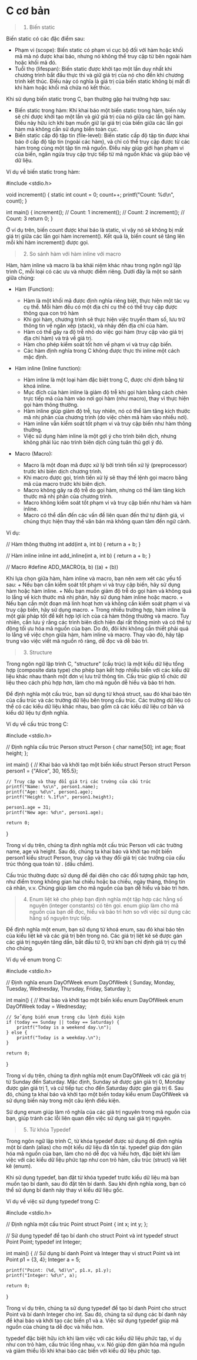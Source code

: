# C cơ bản
> 1. Biến static

Biến static có các đặc điểm sau:

+ Phạm vi (scope): Biến static có phạm vi cục bộ đối với hàm hoặc khối mã mà nó được khai báo, nhưng nó không thể truy cập từ bên ngoài hàm hoặc khối mã đó.
+ Tuổi thọ (lifespan): Biến static được khởi tạo một lần duy nhất khi chương trình bắt đầu thực thi và giữ giá trị của nó cho đến khi chương trình kết thúc. Điều này có nghĩa là giá trị của biến static không bị mất đi khi hàm hoặc khối mã chứa nó kết thúc.

Khi sử dụng biến static trong C, bạn thường gặp hai trường hợp sau:
+ Biến static trong hàm: Khi khai báo một biến static trong hàm, biến này sẽ chỉ được khởi tạo một lần và giữ giá trị của nó giữa các lần gọi hàm. Điều này hữu ích khi bạn muốn giữ lại giá trị của biến giữa các lần gọi hàm mà không cần sử dụng biến toàn cục.
+ Biến static cấp độ tập tin (file-level): Biến static cấp độ tập tin được khai báo ở cấp độ tập tin (ngoài các hàm), và chỉ có thể truy cập được từ các hàm trong cùng một tập tin mã nguồn. Điều này giúp giới hạn phạm vi của biến, ngăn ngừa truy cập trực tiếp từ mã nguồn khác và giúp bảo vệ dữ liệu.

Ví dụ về biến static trong hàm:

#include <stdio.h>

void increment() {
    static int count = 0;
    count++;
    printf("Count: %d\n", count);
}

int main() {
    increment(); // Count: 1
    increment(); // Count: 2
    increment(); // Count: 3
    return 0;
}

Ở ví dụ trên, biến count được khai báo là static, vì vậy nó sẽ không bị mất giá trị giữa các lần gọi hàm increment(). Kết quả là, biến count sẽ tăng lên mỗi khi hàm increment() được gọi.

> 2. So sánh hàm với hàm inline với macro

Hàm, hàm inline và macro là ba khái niệm khác nhau trong ngôn ngữ lập trình C, mỗi loại có các ưu và nhược điểm riêng. Dưới đây là một so sánh giữa chúng:

- Hàm (Function):
    + Hàm là một khối mã được định nghĩa riêng biệt, thực hiện một tác vụ cụ thể. Mỗi hàm đều có một địa chỉ cụ thể có thể truy cập được thông qua con trỏ hàm
    + Khi gọi hàm, chương trình sẽ thực hiện việc truyền tham số, lưu trữ thông tin về ngăn xếp (stack), và nhảy đến địa chỉ của hàm.
    + Hàm có thể gây ra độ trễ nhỏ do việc gọi hàm (truy cập vào giá trị địa chỉ hàm) và trả về giá trị.
    + Hàm cho phép kiểm soát tốt hơn về phạm vi và truy cập biến.
    + Các hàm định nghĩa trong C không được thực thi inline một cách mặc định.

- Hàm inline (Inline function):
    + Hàm inline là một loại hàm đặc biệt trong C, được chỉ định bằng từ khoá inline.
    + Mục đích của hàm inline là giảm độ trễ khi gọi hàm bằng cách chèn trực tiếp mã của hàm vào nơi gọi hàm (như macro), thay vì thực hiện gọi hàm thông thường.
    + Hàm inline giúp giảm độ trễ, tuy nhiên, nó có thể làm tăng kích thước mã nhị phân của chương trình (do việc chèn mã hàm vào nhiều nơi).
    + Hàm inline vẫn kiểm soát tốt phạm vi và truy cập biến như hàm thông thường.
    + Việc sử dụng hàm inline là một gợi ý cho trình biên dịch, nhưng không phải lúc nào trình biên dịch cũng tuân thủ gợi ý đó.

- Macro (Macro):
    + Macro là một đoạn mã được xử lý bởi trình tiền xử lý (preprocessor) trước khi biên dịch chương trình.
    + Khi macro được gọi, trình tiền xử lý sẽ thay thế lệnh gọi macro bằng mã của macro trước khi biên dịch.
    + Macro không gây ra độ trễ do gọi hàm, nhưng có thể làm tăng kích thước mã nhị phân của chương trình.
    + Macro không kiểm soát tốt phạm vi và truy cập biến như hàm và hàm inline.
    + Macro có thể dẫn đến các vấn đề liên quan đến thứ tự đánh giá, vì chúng thực hiện thay thế văn bản mà không quan tâm đến ngữ cảnh.

Ví dụ: 

// Hàm thông thường
int add(int a, int b) {
    return a + b;
}

// Hàm inline
inline int add_inline(int a, int b) {
    return a + b;
}

// Macro
#define ADD_MACRO(a, b) ((a) + (b))

Khi lựa chọn giữa hàm, hàm inline và macro, bạn nên xem xét các yếu tố sau:
    + Nếu bạn cần kiểm soát tốt phạm vi và truy cập biến, hãy sử dụng hàm hoặc hàm inline.
    + Nếu bạn muốn giảm độ trễ do gọi hàm và không quá lo lắng về kích thước mã nhị phân, hãy sử dụng hàm inline hoặc macro.
    + Nếu bạn cần một đoạn mã linh hoạt hơn và không cần kiểm soát phạm vi và truy cập biến, hãy sử dụng macro.
    + Trong nhiều trường hợp, hàm inline là một giải pháp tốt để kết hợp lợi ích của cả hàm thông thường và macro.
Tuy nhiên, cần lưu ý rằng các trình biên dịch hiện đại rất thông minh và có thể tự động tối ưu hóa mã nguồn của bạn. Do đó, đôi khi không cần thiết phải quá lo lắng về việc chọn giữa hàm, hàm inline và macro. Thay vào đó, hãy tập trung vào việc viết mã nguồn rõ ràng, dễ đọc và dễ bảo trì.

> 3. Structure

Trong ngôn ngữ lập trình C, "structure" (cấu trúc) là một kiểu dữ liệu tổng hợp (composite data type) cho phép bạn kết hợp nhiều biến với các kiểu dữ liệu khác nhau thành một đơn vị lưu trữ thông tin. Cấu trúc giúp tổ chức dữ liệu theo cách phù hợp hơn, làm cho mã nguồn dễ hiểu và bảo trì hơn.

Để định nghĩa một cấu trúc, bạn sử dụng từ khoá struct, sau đó khai báo tên của cấu trúc và các trường dữ liệu bên trong cấu trúc. Các trường dữ liệu có thể có các kiểu dữ liệu khác nhau, bao gồm cả các kiểu dữ liệu cơ bản và kiểu dữ liệu tự định nghĩa.

Ví dụ về cấu trúc trong C:

#include <stdio.h>

// Định nghĩa cấu trúc Person
struct Person {
    char name[50];
    int age;
    float height;
};

int main() {
    // Khai báo và khởi tạo một biến kiểu struct Person
    struct Person person1 = {"Alice", 30, 165.5};

    // Truy cập và thay đổi giá trị các trường của cấu trúc
    printf("Name: %s\n", person1.name);
    printf("Age: %d\n", person1.age);
    printf("Height: %.1f\n", person1.height);

    person1.age = 31;
    printf("New age: %d\n", person1.age);

    return 0;
}

Trong ví dụ trên, chúng ta định nghĩa một cấu trúc Person với các trường name, age và height. Sau đó, chúng ta khai báo và khởi tạo một biến person1 kiểu struct Person, truy cập và thay đổi giá trị các trường của cấu trúc thông qua toán tử . (dấu chấm).

Cấu trúc thường được sử dụng để đại diện cho các đối tượng phức tạp hơn, như điểm trong không gian hai chiều hoặc ba chiều, ngày tháng, thông tin cá nhân, v.v. Chúng giúp làm cho mã nguồn của bạn dễ hiểu và bảo trì hơn.

> 4. Enum
liệt kê cho phép bạn định nghĩa một tập hợp các hằng số nguyên (integer constants) có tên gọi. enum giúp làm cho mã nguồn của bạn dễ đọc, hiểu và bảo trì hơn so với việc sử dụng các hằng số nguyên trực tiếp.

Để định nghĩa một enum, bạn sử dụng từ khoá enum, sau đó khai báo tên của kiểu liệt kê và các giá trị bên trong nó. Các giá trị liệt kê sẽ được gán các giá trị nguyên tăng dần, bắt đầu từ 0, trừ khi bạn chỉ định giá trị cụ thể cho chúng.

Ví dụ về enum trong C:

#include <stdio.h>

// Định nghĩa enum DayOfWeek
enum DayOfWeek {
    Sunday,
    Monday,
    Tuesday,
    Wednesday,
    Thursday,
    Friday,
    Saturday
};

int main() {
    // Khai báo và khởi tạo một biến kiểu enum DayOfWeek
    enum DayOfWeek today = Wednesday;

    // Sử dụng biến enum trong câu lệnh điều kiện
    if (today == Sunday || today == Saturday) {
        printf("Today is a weekend day.\n");
    } else {
        printf("Today is a weekday.\n");
    }

    return 0;
}

Trong ví dụ trên, chúng ta định nghĩa một enum DayOfWeek với các giá trị từ Sunday đến Saturday. Mặc định, Sunday sẽ được gán giá trị 0, Monday được gán giá trị 1, và cứ tiếp tục cho đến Saturday được gán giá trị 6. Sau đó, chúng ta khai báo và khởi tạo một biến today kiểu enum DayOfWeek và sử dụng biến này trong một câu lệnh điều kiện.

Sử dụng enum giúp làm rõ nghĩa của các giá trị nguyên trong mã nguồn của bạn, giúp tránh các lỗi liên quan đến việc sử dụng sai giá trị nguyên.

> 5. Từ khóa Typedef

Trong ngôn ngữ lập trình C, từ khóa typedef được sử dụng để định nghĩa một bí danh (alias) cho một kiểu dữ liệu đã tồn tại. typedef giúp đơn giản hóa mã nguồn của bạn, làm cho nó dễ đọc và hiểu hơn, đặc biệt khi làm việc với các kiểu dữ liệu phức tạp như con trỏ hàm, cấu trúc (struct) và liệt kê (enum).

Khi sử dụng typedef, bạn đặt từ khóa typedef trước kiểu dữ liệu mà bạn muốn tạo bí danh, sau đó đặt tên bí danh. Sau khi định nghĩa xong, bạn có thể sử dụng bí danh này thay vì kiểu dữ liệu gốc.

Ví dụ về việc sử dụng typedef trong C:

#include <stdio.h>

// Định nghĩa một cấu trúc Point
struct Point {
    int x;
    int y;
};

// Sử dụng typedef để tạo bí danh cho struct Point và int
typedef struct Point Point;
typedef int Integer;

int main() {
    // Sử dụng bí danh Point và Integer thay vì struct Point và int
    Point p1 = {3, 4};
    Integer a = 5;

    printf("Point: (%d, %d)\n", p1.x, p1.y);
    printf("Integer: %d\n", a);

    return 0;
}

Trong ví dụ trên, chúng ta sử dụng typedef để tạo bí danh Point cho struct Point và bí danh Integer cho int. Sau đó, chúng ta sử dụng các bí danh này để khai báo và khởi tạo các biến p1 và a. Việc sử dụng typedef giúp mã nguồn của chúng ta dễ đọc và hiểu hơn.

typedef đặc biệt hữu ích khi làm việc với các kiểu dữ liệu phức tạp, ví dụ như con trỏ hàm, cấu trúc lồng nhau, v.v. Nó giúp đơn giản hóa mã nguồn và giảm thiểu lỗi khi khai báo các biến với kiểu dữ liệu phức tạp.

